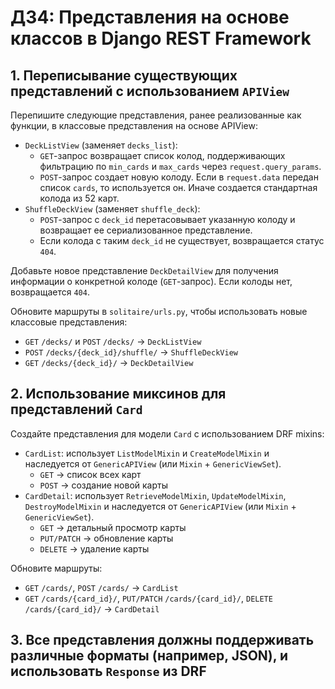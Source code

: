 # ДЗ4: Представления на основе классов в Django REST Framework

## 1. Переписывание существующих представлений с использованием <code>APIView</code>

Перепишите следующие представления, ранее реализованные как функции, в классовые представления на основе APIView:

* <code>DeckListView</code> (заменяет <code>decks_list</code>):
    * <code>GET</code>-запрос возвращает список колод, поддерживающих фильтрацию по <code>min_cards</code> и <code>max_cards</code> через <code>request.query_params</code>.
    * <code>POST</code>-запрос создает новую колоду. Если в <code>request.data</code> передан список <code>cards</code>, то используется он. Иначе создается стандартная колода из 52 карт.
* <code>ShuffleDeckView</code> (заменяет <code>shuffle_deck</code>):
    * <code>POST</code>-запрос с <code>deck_id</code> перетасовывает указанную колоду и возвращает ее сериализованное представление.
    * Если колода с таким <code>deck_id</code> не существует, возвращается статус <code>404</code>.

Добавьте новое представление <code>DeckDetailView</code> для получения информации о конкретной колоде (<code>GET</code>-запрос). Если колоды нет, возвращается <code>404</code>.

Обновите маршруты в <code>solitaire/urls.py</code>, чтобы использовать новые классовые представления:

* <code>GET</code> <code>/decks/</code> и <code>POST</code> <code>/decks/</code> → <code>DeckListView</code>
* <code>POST</code> <code>/decks/{deck_id}/shuffle/</code> → <code>ShuffleDeckView</code>
* <code>GET</code> <code>/decks/{deck_id}/</code> → <code>DeckDetailView</code>

## 2. Использование миксинов для представлений <code>Card</code>

Создайте представления для модели <code>Card</code> с использованием DRF mixins:

* <code>CardList</code>: использует <code>ListModelMixin</code> и <code>CreateModelMixin</code> и наследуется от <code>GenericAPIView</code> (или <code>Mixin</code> + <code>GenericViewSet</code>).
    * <code>GET</code> → список всех карт
    * <code>POST</code> → создание новой карты
* <code>CardDetail</code>: использует <code>RetrieveModelMixin</code>, <code>UpdateModelMixin</code>, <code>DestroyModelMixin</code> и наследуется от <code>GenericAPIView</code> (или <code>Mixin</code> + <code>GenericViewSet</code>).
    * <code>GET</code> → детальный просмотр карты
    * <code>PUT/PATCH</code> → обновление карты
    * <code>DELETE</code> → удаление карты
    
Обновите маршруты:

* <code>GET</code> <code>/cards/</code>, <code>POST</code> <code>/cards/</code> → <code>CardList</code>
* <code>GET</code> <code>/cards/{card_id}/</code>, <code>PUT/PATCH</code> <code>/cards/{card_id}/</code>, <code>DELETE</code> <code>/cards/{card_id}/</code> → <code>CardDetail</code>

## 3. Все представления должны поддерживать различные форматы (например, JSON), и использовать <code>Response</code> из DRF
